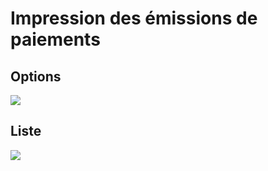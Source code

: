 # Impression des émissions de paiements
## Options


![](../../../assets/images/Emissions/Impressions/N/Filtres.png)


## Liste


![](../../../assets/images/Emissions/Impressions/N/Liste.png)


